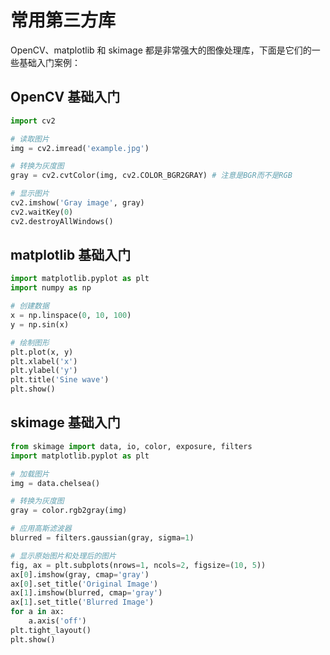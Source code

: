 # 常用第三方库

OpenCV、matplotlib 和 skimage 都是非常强大的图像处理库，下面是它们的一些基础入门案例：

## OpenCV 基础入门

```python
import cv2

# 读取图片
img = cv2.imread('example.jpg')

# 转换为灰度图
gray = cv2.cvtColor(img, cv2.COLOR_BGR2GRAY) # 注意是BGR而不是RGB

# 显示图片
cv2.imshow('Gray image', gray)
cv2.waitKey(0)
cv2.destroyAllWindows()
```

## matplotlib 基础入门

```python
import matplotlib.pyplot as plt
import numpy as np

# 创建数据
x = np.linspace(0, 10, 100)
y = np.sin(x)

# 绘制图形
plt.plot(x, y)
plt.xlabel('x')
plt.ylabel('y')
plt.title('Sine wave')
plt.show()
```

## skimage 基础入门

```python
from skimage import data, io, color, exposure, filters
import matplotlib.pyplot as plt

# 加载图片
img = data.chelsea()

# 转换为灰度图
gray = color.rgb2gray(img)

# 应用高斯滤波器
blurred = filters.gaussian(gray, sigma=1)

# 显示原始图片和处理后的图片
fig, ax = plt.subplots(nrows=1, ncols=2, figsize=(10, 5))
ax[0].imshow(gray, cmap='gray')
ax[0].set_title('Original Image')
ax[1].imshow(blurred, cmap='gray')
ax[1].set_title('Blurred Image')
for a in ax:
    a.axis('off')
plt.tight_layout()
plt.show()
```